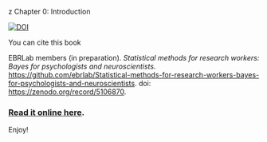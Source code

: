 z Chapter 0: Introduction

[![DOI](https://zenodo.org/badge/302400422.svg)](https://zenodo.org/badge/latestdoi/302400422)

You can cite this book

EBRLab members (in preparation). _Statistical methods for research workers: Bayes for psychologists and neuroscientists._ https://github.com/ebrlab/Statistical-methods-for-research-workers-bayes-for-psychologists-and-neuroscientists. doi: https://zenodo.org/record/5106870.

### [Read it online here](https://nbviewer.jupyter.org/github/ebrlab/Statistical-methods-for-research-workers-bayes-for-psychologists-and-neuroscientists/blob/master/Chapter_0_-_Introduction/Ch0_Introduction.ipynb).

Enjoy!
